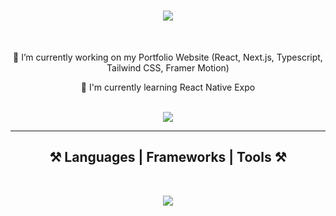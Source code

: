 <h1 align="center">
  <a href="https://git.io/typing-svg">
    <img src="https://readme-typing-svg.herokuapp.com/?font=Righteous&size=35&center=true&vCenter=true&width=500&height=70&duration=4000&lines=Hi+There!+👋;+I'm+In%C3%AAs+Catana!+🥷🏼;"/>
  </a>
</h1>

</br>

<div align="center">
  <p>🔭 I’m currently working on my Portfolio Website (React, Next.js, Typescript, Tailwind CSS, Framer Motion) </p>
  <p>🌱 I'm currently learning React Native Expo</p>
</div>

<br/>

<div align="center">
  <a href="https://www.linkedin.com/in/inescatana/">
    <img src="https://img.shields.io/badge/LinkedIn-0077B5?style=for-the-badge&logo=linkedin&logoColor=white" target="_blank"/>
  </a>
</div>

<hr/>

<h2 align="center">⚒️ Languages | Frameworks | Tools ⚒️</h2>

<br/>

<p align="center">
  <a href="https://skillicons.dev">
    <img src="https://skillicons.dev/icons?i=html,css,sass,bootstrap,js,typescript,react,vite,styledcomponents,tailwind,materialui,nextjs,redux,angular,nodejs,jest,java,firebase,npm,yarn,webpack,babel,git,php,mysql,wordpress,figma,ps,ai,">
  </a>
</p>

<br/>


<!--
**inesscatana/inesscatana** is a ✨ _special_ ✨ repository because its `README.md` (this file) appears on your GitHub profile.

Here are some ideas to get you started:

- 🔭 I’m currently working on ...
- 🌱 I’m currently learning ...
- 👯 I’m looking to collaborate on ...
- 🤔 I’m looking for help with ...
- 💬 Ask me about ...
- 📫 How to reach me: ...
- 😄 Pronouns: ...
- ⚡ Fun fact: ...
-->
